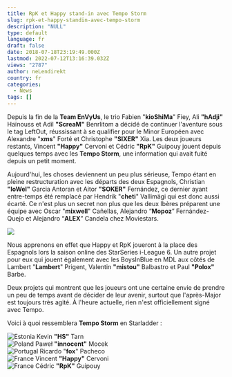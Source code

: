 ```yaml
---
title: RpK et Happy stand-in avec Tempo Storm
slug: rpk-et-happy-standin-avec-tempo-storm
description: "NULL"
type: default
language: fr
draft: false
date: 2018-07-18T23:19:49.000Z
lastmod: 2022-07-12T13:16:39.032Z
views: "2787"
author: neLendirekt
country: fr
categories:
  - News
tags: []
---
```

Depuis la fin de la **Team EnVyUs**, le trio Fabien "**kioShiMa**" Fiey, Ali **"hAdji"** Haïnouss et Adil **"ScreaM"** Benrlitom a décidé de continuer l'aventure sous le tag LeftOut, réussissant à se qualifier pour le Minor Européen avec Alexandre "**xms**" Forté et Christophe **"SIXER"** Xia. Les deux joueurs restants, Vincent **"Happy"** Cervoni et Cédric **"RpK"** Guipouy jouent depuis quelques temps avec les **Tempo Storm**, une information qui avait fuité depuis un petit moment.

Aujourd'hui, les choses deviennent un peu plus sérieuse, Tempo étant en pleine restructuration avec les départs des deux Espagnols, Christian **"loWel"** Garcia Antoran et Aitor **"SOKER"** Fernández, ce dernier ayant entre-temps été remplacé par Hendrik "**cheti**" Vallimägi qui est donc aussi écarté. Ce n'est plus un secret non plus que les deux Ibères préparent une équipe avec Oscar "**mixwell**" Cañellas, Alejandro “**Mopoz**” Fernández-Quejo et Alejandro “**ALEX**” Candela chez Moviestars. 

![](//picture/5a1f686e22ad4/pic.jpg)

Nous apprenons en effet que Happy et RpK joueront à la place des Espagnols lors la saison online des StarSeries i-League 6\. Un autre projet pour eux qui jouent également avec les BoysInBlue en MDL aux côtés de Lambert "**Lambert**" Prigent, Valentin **"mistou"** Balbastro et Paul **"Polox"** Barbe. 

Deux projets qui montrent que les joueurs ont une certaine envie de prendre un peu de temps avant de décider de leur avenir, surtout que l'après-Major est toujours très agité. À l'heure actuelle, rien n'est officiellement signé avec Tempo.

Voici à quoi ressemblera **Tempo Storm** en Starladder :

![Estonia](/images/countries/ee.svg)⁠ Kevin **"HS"** Tarn  
![Poland](/images/countries/pl.svg)⁠ Paweł **"innocent"** Mocek  
![Portugal](/images/countries/pt.svg)⁠ Ricardo "**fox**" Pacheco  
![France](/images/countries/fr.svg)⁠ Vincent **"Happy"** Cervoni  
![France](/images/countries/fr.svg)⁠ Cédric **"RpK"** Guipouy
